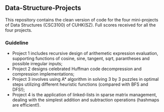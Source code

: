 ## Data-Structure-Projects
This repository contains the clean version of code for the four mini-projects of Data Structures (CSC3100) of CUHK(SZ). Full scores received for all the four projects.

### **Guideline**
- Project 1 includes recursive design of arithemetic expression evaluation, supporting functions of cosine, sine, tangent, sqrt, parantheses and possible irregular inputs; <br>
- Project 2 designs celebrated Huffman code decompression and compression implementations; <br>
- Project 3 involves using A* algorithm in solving 3 by 3 puzzles in optimal steps utilizing different heuristic functions (compared with BFS and DFS!); <br>
- Project 4 is the application of linked-lists in sparse matrix management, dealing with the simplest addition and subtraction operations (hashmaps are efficient!).
